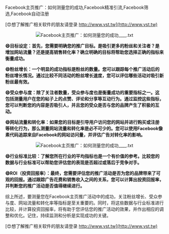 Facebook主页推广：如何测量您的成功,Facebook精准引流,Facebook筛选,Facebook自动注册

[😍想了解推广相关软件的朋友请登录 http://www.vst.tw](http://www.vst.tw)

 <center><img src="https://vst.tw/MP4/tuiguang/png/3.png" alt="Facebook主页推广：如何测量您的成功____.txt"></center>

**😄目标设定：首先，您需要明确您的推广目标。是吸引更多的粉丝和关注者？是增加网站流量？还是提高销售转化率？确立明确的目标将帮助您选择正确的指标来衡量成功。**

**😄粉丝增长：一个明显的成功指标是粉丝的数量。您可以跟踪每个推广活动后的粉丝增长情况。通过比较不同活动的粉丝增长速度，您可以评估哪些活动对吸引新粉丝最有效。**

**😄受众参与度：除了关注者数量，受众参与度也是衡量成功的重要指标之一。这包括测量用户在您的帖子上的点赞、评论和分享等互动行为。通过监控这些指标，您可以判断您的内容是否吸引人，并且您的受众是否与您的品牌产生了积极的互动。**

**😄网站流量和转化率：如果您的目标是引导用户访问您的网站并进行购买或注册等转化行为，那么测量网站流量和转化率是必不可少的。您可以使用Facebook像素代码追踪来自Facebook的网站访问量，并评估广告对转化率的影响。**

 <center><img src="https://vst.tw/MP4/tuiguang/png/3.png" alt="Facebook主页推广：如何测量您的成功____.txt"></center>

**😄行业标准比较：了解您所在行业的平均指标也是一个有价值的参考。比较您的数据与行业标准可以帮助您评估您的表现是否超过或落后于竞争对手。**

**😄ROI（投资回报率）：最终，您需要评估您的推广活动是否为您的品牌带来了可观的回报。通过跟踪广告花费和销售收入之间的关系，您可以计算出投资回报率，并判断您的推广活动是否值得继续进行。**

综上所述，要测量您在Facebook主页推广活动中的成功，关注粉丝增长、受众参与度、网站流量和转化率等指标是至关重要的。同时，将这些数据与行业标准进行比较，并计算投资回报率，将有助于您评估您的推广活动的效果，并作出相应的调整和优化。记住，持续监测和分析是实现成功的关键。

[😍想了解推广相关软件的朋友请登录 http://www.vst.tw](http://www.vst.tw)




